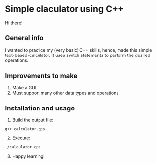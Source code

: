 # Simple claculator using C++ #

Hi there!

## General info ##

I wanted to practice my (very basic) C++ skills, hence, made this simple text-based-calculator. It uses switch statements to perform the desired operations.

## Improvements to make ##

1) Make a GUI
2) Must support many other data types and operations

## Installation and usage ##

1) Build the output file:
```
g++ calculator.cpp
```
2) Execute:
```
./calculator.cpp
```
3) Happy learning!

